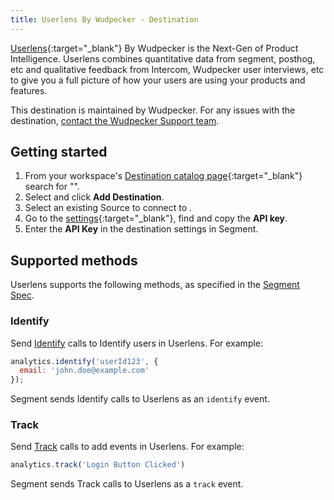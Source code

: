 ```yaml
---
title: Userlens By Wudpecker - Destination
---
```



[Userlens](https://wudpecker.io/?utm_source=segmentio&utm_medium=docs&utm_campaign=partners){:target="_blank"} By Wudpecker is the Next-Gen of Product Intelligence. Userlens combines quantitative data from segment, posthog, etc and qualitative feedback from Intercom, Wudpecker user interviews, etc to give you a full picture of how your users are using your products and features.

This destination is maintained by Wudpecker. For any issues with the destination, [contact the Wudpecker Support team](mailto:ankur@wudpecker.io).


## Getting started


1. From your workspace's [Destination catalog page](https://app.segment.com/goto-my-workspace/destinations/catalog){:target="_blank"} search for "<Userlens>".
2. Select <Userlens> and click **Add Destination**.
3. Select an existing Source to connect to <Userlens>.
4. Go to the [<Userlens> settings](https://app.userlens.io/settings?tab=integrations&subtab=SEGMENT){:target="_blank"}, find and copy the **API key**.
5. Enter the **API Key** in the <Userlens> destination settings in Segment.


## Supported methods

Userlens supports the following methods, as specified in the [Segment Spec](https://segment.com/docs/connections/spec).


### Identify

Send [Identify](https://segment.com/docs/connections/spec/identify) calls to Identify users in Userlens. For example:

```js
analytics.identify('userId123', {
  email: 'john.doe@example.com'
});
```

Segment sends Identify calls to Userlens as an `identify` event.


### Track

Send [Track](https://segment.com/docs/connections/spec/track) calls to add events in Userlens. For example:

```js
analytics.track('Login Button Clicked')
```

Segment sends Track calls to Userlens as a `track` event.
